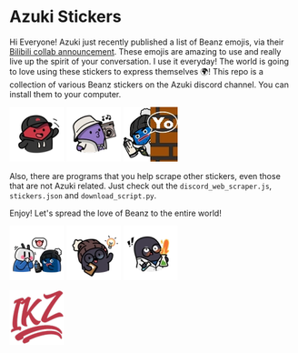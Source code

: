 # Azuki Stickers

Hi Everyone! Azuki just recently published a list of Beanz emojis, via their [Bilibili collab announcement](https://twitter.com/AzukiOfficial/status/1615723263870799873). These emojis are amazing to use and really live up the spirit of your conversation. I use it everyday! The world is going to love using these stickers to express themselves 🌍! This repo is a collection of various Beanz stickers on the Azuki discord channel. You can install them to your computer.

![image](Hi.jpg) ![image](Vibing.jpg) ![image](yo_gus.jpg)

Also, there are programs that you help scrape other stickers, even those that are not Azuki related. Just check out the `discord_web_scraper.js`, `stickers.json` and `download_script.py`.

Enjoy! Let's spread the love of Beanz to the entire world! 

![image](Mischief.jpg) ![image](Idea.jpg) ![image](Experimental.jpg)

![image](IKZ100.jpg)
